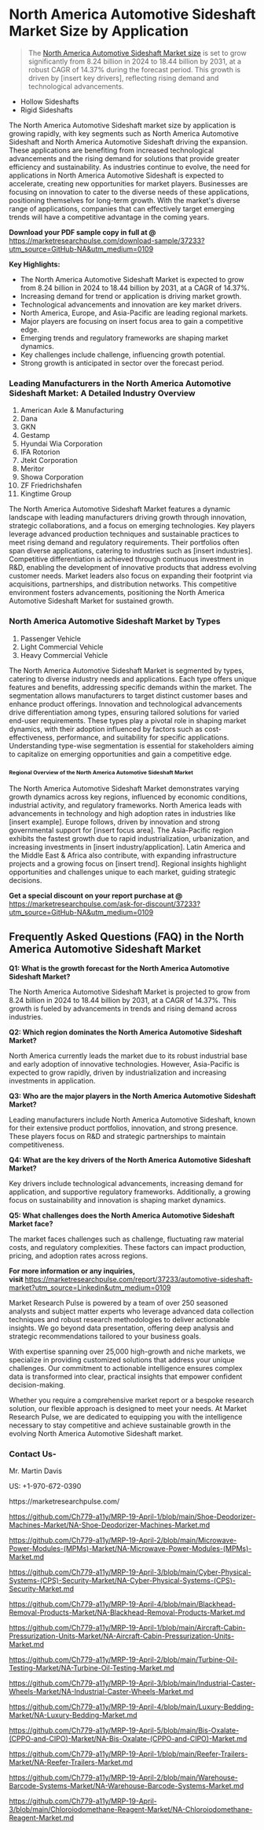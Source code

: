<h1>North America Automotive Sideshaft Market&nbsp;Size by Application</h1><blockquote><p>The <a href="https://marketresearchpulse.com/download-sample/37233?utm_source=GitHub-NA&amp;utm_medium=0109">North America Automotive Sideshaft Market size</a> is set to grow significantly from 8.24 billion in 2024 to 18.44 billion by 2031, at a robust CAGR of 14.37% during the forecast period. This growth is driven by [insert key drivers], reflecting rising demand and technological advancements.</p></blockquote><ul><li>Hollow Sideshafts <li> Rigid Sideshafts</li></ul><p>The North America Automotive Sideshaft market size by application is growing rapidly, with key segments such as North America Automotive Sideshaft and North America Automotive Sideshaft driving the expansion. These applications are benefiting from increased technological advancements and the rising demand for solutions that provide greater efficiency and sustainability. As industries continue to evolve, the need for applications in North America Automotive Sideshaft is expected to accelerate, creating new opportunities for market players. Businesses are focusing on innovation to cater to the diverse needs of these applications, positioning themselves for long-term growth. With the market's diverse range of applications, companies that can effectively target emerging trends will have a competitive advantage in the coming years.</p><p><strong>Download your PDF sample copy in full at @ </strong><a href="https://marketresearchpulse.com/download-sample/37233?utm_source=GitHub-NA&amp;utm_medium=0109">https://marketresearchpulse.com/download-sample/37233?utm_source=GitHub-NA&amp;utm_medium=0109</a></p><p><strong>Key Highlights: </strong></p><ul><li>The North America Automotive Sideshaft Market is expected to grow from 8.24 billion in 2024 to 18.44 billion by 2031, at a CAGR of 14.37%.</li><li>Increasing demand for trend or application is driving market growth.</li><li>Technological advancements and innovation are key market drivers.</li><li>North America, Europe, and Asia-Pacific are leading regional markets.</li><li>Major players are focusing on insert focus area to gain a competitive edge.</li><li>Emerging trends and regulatory frameworks are shaping market dynamics.</li><li>Key challenges include challenge, influencing growth potential.</li><li>Strong growth is anticipated in sector over the forecast period.</li></ul><h3>Leading Manufacturers in the North America Automotive Sideshaft Market: A Detailed Industry Overview</h3><ol><li>American Axle & Manufacturing</li><li>Dana</li><li>GKN</li><li>Gestamp</li><li>Hyundai Wia Corporation</li><li>IFA Rotorion</li><li>Jtekt Corporation</li><li>Meritor</li><li>Showa Corporation</li><li>ZF Friedrichshafen</li><li>Kingtime Group</li></ol><div class="flex max-w-full flex-col flex-grow"><div class="min-h-8 text-message flex w-full flex-col items-end gap-2 whitespace-normal break-words [.text-message+&amp;]:mt-5" dir="auto" data-message-author-role="assistant" data-message-id="fd8432e4-4910-450d-b182-61b7bfb0a01f" data-message-model-slug="gpt-4o"><div class="flex w-full flex-col gap-1 empty:hidden first:pt-[3px]"><div class="markdown prose w-full break-words dark:prose-invert light"><p>The North America Automotive Sideshaft Market features a dynamic landscape with leading manufacturers driving growth through innovation, strategic collaborations, and a focus on emerging technologies. Key players leverage advanced production techniques and sustainable practices to meet rising demand and regulatory requirements. Their portfolios often span diverse applications, catering to industries such as [insert industries]. Competitive differentiation is achieved through continuous investment in R&amp;D, enabling the development of innovative products that address evolving customer needs. Market leaders also focus on expanding their footprint via acquisitions, partnerships, and distribution networks. This competitive environment fosters advancements, positioning the North America Automotive Sideshaft Market for sustained growth.</p></div></div></div></div><h3>North America Automotive Sideshaft Market by Types</h3><ol><li>Passenger Vehicle <li> Light Commercial Vehicle <li> Heavy Commercial Vehicle</li></ol><div class="flex max-w-full flex-col flex-grow"><div class="min-h-8 text-message flex w-full flex-col items-end gap-2 whitespace-normal break-words [.text-message+&amp;]:mt-5" dir="auto" data-message-author-role="assistant" data-message-id="084470be-0bb7-4664-bddf-5156b4f41249" data-message-model-slug="gpt-4o-mini"><div class="flex w-full flex-col gap-1 empty:hidden first:pt-[3px]"><div class="markdown prose w-full break-words dark:prose-invert light"><p>The North America Automotive Sideshaft Market is segmented by types, catering to diverse industry needs and applications. Each type offers unique features and benefits, addressing specific demands within the market. The segmentation allows manufacturers to target distinct customer bases and enhance product offerings. Innovation and technological advancements drive differentiation among types, ensuring tailored solutions for varied end-user requirements. These types play a pivotal role in shaping market dynamics, with their adoption influenced by factors such as cost-effectiveness, performance, and suitability for specific applications. Understanding type-wise segmentation is essential for stakeholders aiming to capitalize on emerging opportunities and gain a competitive edge.</p></div></div></div></div><h3><span style="font-size: 11px;">Regional Overview of the North America Automotive Sideshaft Market</span></h3><div class="flex max-w-full flex-col flex-grow"><div class="min-h-8 text-message flex w-full flex-col items-end gap-2 whitespace-normal break-words [.text-message+&amp;]:mt-5" dir="auto" data-message-author-role="assistant" data-message-id="e9038762-ce64-4e30-91c9-9bd413514231" data-message-model-slug="gpt-4o-mini"><div class="flex w-full flex-col gap-1 empty:hidden first:pt-[3px]"><div class="markdown prose w-full break-words dark:prose-invert light"><p>The North America Automotive Sideshaft Market demonstrates varying growth dynamics across key regions, influenced by economic conditions, industrial activity, and regulatory frameworks. North America leads with advancements in technology and high adoption rates in industries like [insert example]. Europe follows, driven by innovation and strong governmental support for [insert focus area]. The Asia-Pacific region exhibits the fastest growth due to rapid industrialization, urbanization, and increasing investments in [insert industry/application]. Latin America and the Middle East &amp; Africa also contribute, with expanding infrastructure projects and a growing focus on [insert trend]. Regional insights highlight opportunities and challenges unique to each market, guiding strategic decisions.</p></div></div></div></div><p><strong>Get a special discount on your report purchase at @ </strong><a href="https://marketresearchpulse.com/ask-for-discount/37233?utm_source=GitHub-NA&amp;utm_medium=0109">https://marketresearchpulse.com/ask-for-discount/37233?utm_source=GitHub-NA&amp;utm_medium=0109</a></p><h2>Frequently Asked Questions (FAQ) in the North America Automotive Sideshaft Market</h2><p><strong>Q1: What is the growth forecast for the North America Automotive Sideshaft Market?</strong></p><p>The North America Automotive Sideshaft Market is projected to grow from 8.24 billion in 2024 to 18.44 billion by 2031, at a CAGR of 14.37%. This growth is fueled by advancements in trends and rising demand across industries.</p><p><strong>Q2: Which region dominates the North America Automotive Sideshaft Market?</strong></p><p>North America currently leads the market due to its robust industrial base and early adoption of innovative technologies. However, Asia-Pacific is expected to grow rapidly, driven by industrialization and increasing investments in application.</p><p><strong>Q3: Who are the major players in the North America Automotive Sideshaft Market?</strong></p><p>Leading manufacturers include North America Automotive Sideshaft, known for their extensive product portfolios, innovation, and strong presence. These players focus on R&amp;D and strategic partnerships to maintain competitiveness.</p><p><strong>Q4: What are the key drivers of the North America Automotive Sideshaft Market?</strong></p><p>Key drivers include technological advancements, increasing demand for application, and supportive regulatory frameworks. Additionally, a growing focus on sustainability and innovation is shaping market dynamics.</p><p><strong>Q5: What challenges does the North America Automotive Sideshaft Market face?</strong></p><p>The market faces challenges such as challenge, fluctuating raw material costs, and regulatory complexities. These factors can impact production, pricing, and adoption rates across regions.</p><p><strong>For more information or any inquiries, visit&nbsp;</strong><a href="https://marketresearchpulse.com/report/37233/automotive-sideshaft-market?utm_source=Linkedin&utm_medium=0109">https://marketresearchpulse.com/report/37233/automotive-sideshaft-market?utm_source=Linkedin&utm_medium=0109</a></p><p>Market Research Pulse is powered by a team of over 250 seasoned analysts and subject matter experts who leverage advanced data collection techniques and robust research methodologies to deliver actionable insights. We go beyond data presentation, offering deep analysis and strategic recommendations tailored to your business goals.</p><p>With expertise spanning over 25,000 high-growth and niche markets, we specialize in providing customized solutions that address your unique challenges. Our commitment to actionable intelligence ensures complex data is transformed into clear, practical insights that empower confident decision-making.</p><p>Whether you require a comprehensive market report or a bespoke research solution, our flexible approach is designed to meet your needs. At Market Research Pulse, we are dedicated to equipping you with the intelligence necessary to stay competitive and achieve sustainable growth in the evolving North America Automotive Sideshaft market.</p><h3><strong>Contact Us-</strong></h3><p>Mr. Martin Davis</p><p>US: +1-970-672-0390</p><p>https://marketresearchpulse.com/</p><p><a href="https://github.com/Ch779-a11y/MRP-19-April-1/blob/main/Shoe-Deodorizer-Machines-Market/NA-Shoe-Deodorizer-Machines-Market.md">https://github.com/Ch779-a11y/MRP-19-April-1/blob/main/Shoe-Deodorizer-Machines-Market/NA-Shoe-Deodorizer-Machines-Market.md</a></p><p><a href="https://github.com/Ch779-a11y/MRP-19-April-2/blob/main/Microwave-Power-Modules-(MPMs)-Market/NA-Microwave-Power-Modules-(MPMs)-Market.md">https://github.com/Ch779-a11y/MRP-19-April-2/blob/main/Microwave-Power-Modules-(MPMs)-Market/NA-Microwave-Power-Modules-(MPMs)-Market.md</a></p><p><a href="https://github.com/Ch779-a11y/MRP-19-April-3/blob/main/Cyber-Physical-Systems-(CPS)-Security-Market/NA-Cyber-Physical-Systems-(CPS)-Security-Market.md">https://github.com/Ch779-a11y/MRP-19-April-3/blob/main/Cyber-Physical-Systems-(CPS)-Security-Market/NA-Cyber-Physical-Systems-(CPS)-Security-Market.md</a></p><p><a href="https://github.com/Ch779-a11y/MRP-19-April-4/blob/main/Blackhead-Removal-Products-Market/NA-Blackhead-Removal-Products-Market.md">https://github.com/Ch779-a11y/MRP-19-April-4/blob/main/Blackhead-Removal-Products-Market/NA-Blackhead-Removal-Products-Market.md</a></p><p><a href="https://github.com/Ch779-a11y/MRP-19-April-1/blob/main/Aircraft-Cabin-Pressurization-Units-Market/NA-Aircraft-Cabin-Pressurization-Units-Market.md">https://github.com/Ch779-a11y/MRP-19-April-1/blob/main/Aircraft-Cabin-Pressurization-Units-Market/NA-Aircraft-Cabin-Pressurization-Units-Market.md</a></p><p><a href="https://github.com/Ch779-a11y/MRP-19-April-2/blob/main/Turbine-Oil-Testing-Market/NA-Turbine-Oil-Testing-Market.md">https://github.com/Ch779-a11y/MRP-19-April-2/blob/main/Turbine-Oil-Testing-Market/NA-Turbine-Oil-Testing-Market.md</a></p><p><a href="https://github.com/Ch779-a11y/MRP-19-April-3/blob/main/Industrial-Caster-Wheels-Market/NA-Industrial-Caster-Wheels-Market.md">https://github.com/Ch779-a11y/MRP-19-April-3/blob/main/Industrial-Caster-Wheels-Market/NA-Industrial-Caster-Wheels-Market.md</a></p><p><a href="https://github.com/Ch779-a11y/MRP-19-April-4/blob/main/Luxury-Bedding-Market/NA-Luxury-Bedding-Market.md">https://github.com/Ch779-a11y/MRP-19-April-4/blob/main/Luxury-Bedding-Market/NA-Luxury-Bedding-Market.md</a></p><p><a href="https://github.com/Ch779-a11y/MRP-19-April-5/blob/main/Bis-Oxalate-(CPPO-and-CIPO)-Market/NA-Bis-Oxalate-(CPPO-and-CIPO)-Market.md">https://github.com/Ch779-a11y/MRP-19-April-5/blob/main/Bis-Oxalate-(CPPO-and-CIPO)-Market/NA-Bis-Oxalate-(CPPO-and-CIPO)-Market.md</a></p><p><a href="https://github.com/Ch779-a11y/MRP-19-April-1/blob/main/Reefer-Trailers-Market/NA-Reefer-Trailers-Market.md">https://github.com/Ch779-a11y/MRP-19-April-1/blob/main/Reefer-Trailers-Market/NA-Reefer-Trailers-Market.md</a></p><p><a href="https://github.com/Ch779-a11y/MRP-19-April-2/blob/main/Warehouse-Barcode-Systems-Market/NA-Warehouse-Barcode-Systems-Market.md">https://github.com/Ch779-a11y/MRP-19-April-2/blob/main/Warehouse-Barcode-Systems-Market/NA-Warehouse-Barcode-Systems-Market.md</a></p><p><a href="https://github.com/Ch779-a11y/MRP-19-April-3/blob/main/Chloroiodomethane-Reagent-Market/NA-Chloroiodomethane-Reagent-Market.md">https://github.com/Ch779-a11y/MRP-19-April-3/blob/main/Chloroiodomethane-Reagent-Market/NA-Chloroiodomethane-Reagent-Market.md</a></p>
